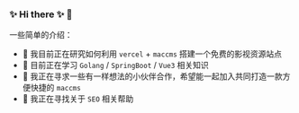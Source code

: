 ### ✨ Hi there ✨ 👋



一些简单的介绍：

- 🔭 我目前正在研究如何利用 `vercel` + `maccms` 搭建一个免费的影视资源站点
- 🌱 目前正在学习 `Golang` / `SpringBoot` / `Vue3` 相关知识
- 👯 我正在寻求一些有一样想法的小伙伴合作，希望能一起加入共同打造一款方便快捷的 `maccms`
- 🤔 我正在寻找关于 `SEO` 相关帮助
